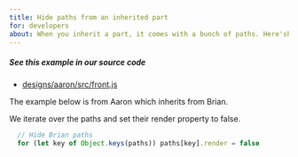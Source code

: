 ```yaml
---
title: Hide paths from an inherited part
for: developers
about: When you inherit a part, it comes with a bunch of paths. Here'show to hide them
---
```


<Note>

##### See this example in our source code

- [designs/aaron/src/front.js](https://github.com/freesewing/freesewing/blob/3ca5d0edfe54c7ac20aaf3af2f3544aee72f9b99/designs/aaron/src/front.js#L22)

</Note>

The example below is from Aaron which inherits from Brian.

We iterate over the paths and set their render property to false.

```js
  // Hide Brian paths
  for (let key of Object.keys(paths)) paths[key].render = false
```
